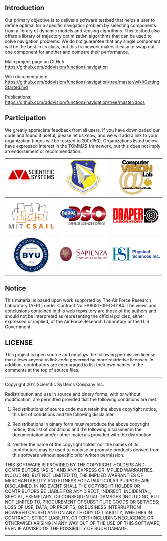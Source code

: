 ## Introduction ##

Our primary objective is to deliver a software testbed that helps a user to define optimal for a specific navigation problem by selecting components from a library of dynamic models and sensing algorithms. This testbed also offers a library of trajectory optimization algorithms that can be used to solve navigation problems. We do not guarantee that any single component will be the best in its class, but this framework makes it easy to swap out one component for another and compare their performance.

Main project page on GitHub:
https://github.com/dddvision/functionalnavigation

Wiki documentation:
https://github.com/dddvision/functionalnavigation/tree/master/wiki/GettingStarted.md

Publications:
https://github.com/dddvision/functionalnavigation/tree/master/docs

## Participation ##

We greatly appreciate feedback from all users. If you have downloaded our code and found it useful, please let us know, and we will add a link to your organization (logos will be resized to 200x150). Organizations listed below have expressed interest in the TOMMAS framework, but this does not imply an endorsement or recommendation:

| [![](https://github.com/dddvision/functionalnavigation/blob/master/wiki/SSCI.png)](http://www.ssci.com) | [![](https://github.com/dddvision/functionalnavigation/blob/master/wiki/AFRL.png)](http://www.eglin.af.mil) | [![](https://github.com/dddvision/functionalnavigation/blob/master/wiki/UCF-CVL.png)](http://server.cs.ucf.edu/~vision) |
|:-----------------------------------------------------------------------------------------|:---------------------------------------------------------------------------------------------|:---------------------------------------------------------------------------------------------------------|
| [![](https://github.com/dddvision/functionalnavigation/blob/master/wiki/MIT-CSAIL.png)](http://www.csail.mit.edu) | [![](https://github.com/dddvision/functionalnavigation/blob/master/wiki/DARPA-DSO.png)](http://www.darpa.mil/dso) | [![](https://github.com/dddvision/functionalnavigation/blob/master/wiki/Draper.png)](http://www.draper.com) |
| [![](https://github.com/dddvision/functionalnavigation/blob/master/wiki/BYU.png)](http://home.byu.edu) | [![](https://github.com/dddvision/functionalnavigation/blob/master/wiki/Sapienza.png)](http://labrococo.dis.uniroma1.it/dokuwiki/doku.php) | [![](https://github.com/dddvision/functionalnavigation/blob/master/wiki/PhysicalSciences.png)](http://www.psicorp.com) |


## Notice ##

This material is based upon work supported by The Air Force Research Laboratory (AFRL) under Contract No. FA8651-09-C-0184. The views and conclusions contained in this web repository are those of the authors and should not be interpreted as representing the official policies, either expressed or implied, of the Air Force Research Laboratory or the U. S. Government.


## LICENSE ##

This project is open source and employs the following permissive license that allows anyone to link code governed by more restrictive licenses.  In addition, contributors are encouraged to list their own names in the comments at the top of source files.

---

Copyright 2011 Scientific Systems Company Inc.

Redistribution and use in source and binary forms, with or without modification, are permitted provided that the following conditions are met:

1. Redistributions of source code must retain the above copyright notice, this list of conditions and the following disclaimer.

2. Redistributions in binary form must reproduce the above copyright notice, this list of conditions and the following disclaimer in the documentation and/or other materials provided with the distribution.

3. Neither the name of the copyright holder nor the names of its contributors may be used to endorse or promote products derived from this software without specific prior written permission.

THIS SOFTWARE IS PROVIDED BY THE COPYRIGHT HOLDERS AND CONTRIBUTORS "AS IS" AND ANY EXPRESS OR IMPLIED WARRANTIES, INCLUDING, BUT NOT LIMITED TO, THE IMPLIED WARRANTIES OF MERCHANTABILITY AND FITNESS FOR A PARTICULAR PURPOSE ARE DISCLAIMED. IN NO EVENT SHALL THE COPYRIGHT HOLDER OR CONTRIBUTORS BE LIABLE FOR ANY DIRECT, INDIRECT, INCIDENTAL, SPECIAL, EXEMPLARY, OR CONSEQUENTIAL DAMAGES (INCLUDING, BUT NOT LIMITED TO, PROCUREMENT OF SUBSTITUTE GOODS OR SERVICES; LOSS OF USE, DATA, OR PROFITS; OR BUSINESS INTERRUPTION) HOWEVER CAUSED AND ON ANY THEORY OF LIABILITY, WHETHER IN CONTRACT, STRICT LIABILITY, OR TORT (INCLUDING NEGLIGENCE OR OTHERWISE) ARISING IN ANY WAY OUT OF THE USE OF THIS SOFTWARE, EVEN IF ADVISED OF THE POSSIBILITY OF SUCH DAMAGE.

---
